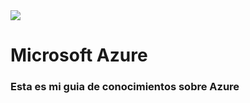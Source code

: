 <img src="https://github.com/xmagallonx/Ejemplo/blob/main/imagen/azure.png?raw=true"/>
     
#              Microsoft Azure
### Esta es mi guia de conocimientos sobre Azure

